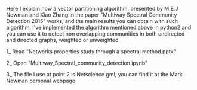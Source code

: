 Here I explain how a vector partitioning algorithm, presented by M.E.J Newman and Xiao Zhang in the paper 
"Multiway Spectral Community Detection 2015" works, and the main results you can obtain with such algorithm.
I've implemented the algorithm mentioned above in python2 and you can use it to detect non overlapping communities in both undirected 
and directed graphs, weighted or unweighted.

1_  Read "Networks properties study through a spectral method.pptx"

2_  Open "Multiway_Spectral_community_detection.ipynb"

3_ The file I use at point 2 is Netscience.gml, you can find it at the Mark Newman personal webpage
